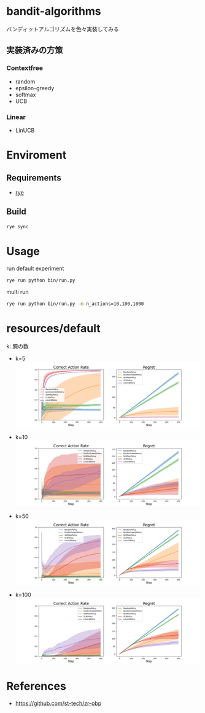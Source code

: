 # bandit-algorithms
バンディットアルゴリズムを色々実装してみる

## 実装済みの方策
### Contextfree
- random
- epsilon-greedy
- softmax
- UCB
### Linear
- LinUCB

# Enviroment

## Requirements
- [rye](https://github.com/mitsuhiko/rye)

## Build
```bash
rye sync
```

# Usage
run default experiment
```bash
rye run python bin/run.py
```

multi run
```bash
rye run python bin/run.py -m n_actions=10,100,1000
```

# resources/default
k: 腕の数

- k=5
![](./resources/default/k_5.png)

- k=10
![](./resources/default/k_10.png)

- k=50
![](./resources/default/k_50.png)

- k=100
![](resources/default/k_100.png)

# References
- https://github.com/st-tech/zr-obp
